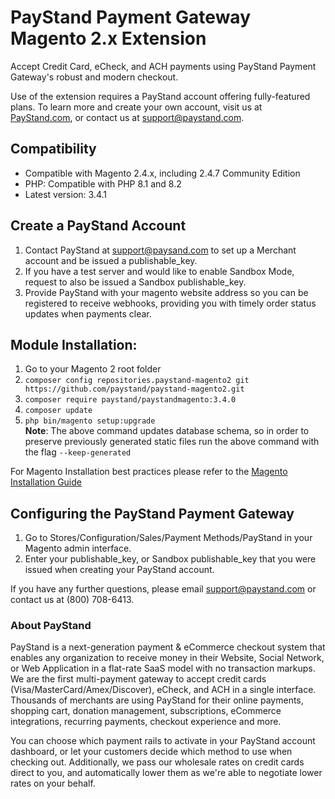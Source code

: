 #  PayStand Payment Gateway Magento 2.x Extension

Accept Credit Card, eCheck, and ACH payments using PayStand Payment Gateway's robust and modern checkout.

Use of the extension requires a PayStand account offering fully-featured plans.  To learn more and create your own account, visit us at [PayStand.com](http://www.paystand.com), or contact us at support@paystand.com.

## Compatibility

- Compatible with Magento 2.4.x, including 2.4.7 Community Edition
- PHP: Compatible with PHP 8.1 and 8.2
- Latest version: 3.4.1

##  Create a PayStand Account

1.  Contact PayStand at support@paysand.com to set up a Merchant account and be issued a publishable_key.
2.  If you have a test server and would like to enable Sandbox Mode, request to also be issued a Sandbox publishable_key.
3.  Provide PayStand with your magento website address so you can be registered to receive webhooks, providing you with timely order status updates when payments clear.

##  Module Installation:

1.  Go to your Magento 2 root folder
2.  `composer config repositories.paystand-magento2 git https://github.com/paystand/paystand-magento2.git`
3.  `composer require paystand/paystandmagento:3.4.0`
4.  `composer update`
5.  `php bin/magento setup:upgrade`  
**Note**: The above command updates database schema, so in order to preserve previously generated static files run the above command with the flag `--keep-generated`

For Magento Installation best practices please refer to the [Magento Installation Guide](https://devdocs.magento.com/guides/v2.4/install-gde/install-flow-diagram.html)

##  Configuring the PayStand Payment Gateway
1.  Go to Stores/Configuration/Sales/Payment Methods/PayStand in your Magento admin interface.
2.  Enter your publishable_key, or Sandbox publishable_key that you were issued when creating your PayStand account.

If you have any further questions, please email [support@paystand.com](support@paystand.com) or contact us at (800) 708-6413.

### About PayStand

PayStand is a next-generation payment & eCommerce checkout system that enables any organization to receive money in their Website, Social Network, or Web Application in a flat-rate SaaS model with no transaction markups. We are the first multi-payment gateway to accept credit cards (Visa/MasterCard/Amex/Discover), eCheck, and ACH in a single interface. Thousands of merchants are using PayStand for their online payments, shopping cart, donation management, subscriptions, eCommerce integrations, recurring payments, checkout experience and more.

You can choose which payment rails to activate in your PayStand account dashboard, or let your customers decide which method to use when checking out. Additionally, we pass our wholesale rates on credit cards direct to you, and automatically lower them as we're able to negotiate lower rates on your behalf. 
